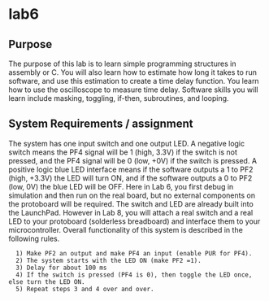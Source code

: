 # lab6

## Purpose

The purpose of this lab is to learn simple programming structures in assembly or C. You will also learn how to estimate how long it takes to run software, and use this estimation to create a time delay function. You learn how to use the oscilloscope to measure time delay. Software skills you will learn include masking, toggling, if-then, subroutines, and looping.


## System Requirements / assignment

The system has one input switch and one output LED. A negative logic switch means the PF4 signal will be 1 (high, 3.3V) if the switch is not pressed, and the PF4 signal will be 0 (low, +0V) if the switch is pressed. A positive logic blue LED interface means if the software outputs a 1 to PF2 (high, +3.3V) the LED will turn ON, and if the software outputs a 0 to PF2 (low, 0V) the blue LED will be OFF. Here in Lab 6, you first debug in simulation and then run on the real board, but no external components on the protoboard will be required. The switch and LED are already built into the LaunchPad. However in Lab 8, you will attach a real switch and a real LED to your protoboard (solderless breadboard) and interface them to your microcontroller. Overall functionality of this system is described in the following rules.

      1) Make PF2 an output and make PF4 an input (enable PUR for PF4).
      2) The system starts with the LED ON (make PF2 =1).
      3) Delay for about 100 ms
      4) If the switch is pressed (PF4 is 0), then toggle the LED once, else turn the LED ON.
      5) Repeat steps 3 and 4 over and over.
